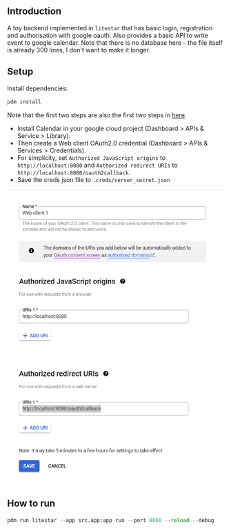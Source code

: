 ## Introduction

A toy backend implemented in `litestar` that has basic login, registration and authorisation with google oauth. Also provides a basic API to write event to google calendar. Note that there is no database here - the file itself is already 300 lines, I don't want to make it longer. 

## Setup 

Install dependencies:

```bash
pdm install
```
Note that the first two steps are also the first two steps in [here](https://developers.google.com/identity/protocols/oauth2).
- Install Calendar in your google cloud project (Dashboard > APIs & Service > Library). 
- Then create a Web client OAuth2.0 credential (Dashboard > APIs & Services > Credentials). 
- For simplicity, set `Authorized JavaScript origins` to `http://localhost:8080` and `Authorized redirect URIs` to `http://localhost:8080/oauth2callback`. 
- Save the creds json file to `.creds/server_secret.json`

![OAuth Screen](doc/OAuthScreen.png)

## How to run 

```python
pdm run litestar --app src.app:app run --port 8080 --reload --debug
```

